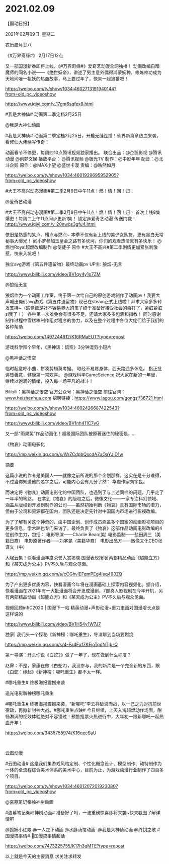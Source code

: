 ﻿#  2021.02.09
【国动日报】


2021年02月09日  星期二


农历腊月廿八





《#万界奇缘#》 2月17日12点


又一部国漫新番即将上线，《#万界奇缘#》爱奇艺动漫全网独播！
动画改编自暗魔师的同名小说——《绝世妖帝》，讲述了男主意外偶得鸿蒙妖种，修炼神功成为天地间唯一祖妖的热血故事，马上要过年了，快来一起追番吧！


https://weibo.com/tv/show/1034:4602713191940144?from=old_pc_videoshow

https://www.iqiyi.com/v_17gm6sqfex8.html







#我是大神仙# 动画第二季定档2月25日

@我是大神仙动画                            

#我是大神仙# 动画第二季定档2月25日，开启无缝连播！仙界新篇章热血来袭，看修仙大佬续写传奇！


动画春节不停更，每周四10点腾讯视频独家播出。
联合出品：@企鹅影视 @腾讯动漫 @创梦文娱
播放平台： @腾讯视频 @极光TV
制作：@中影年年
配音：@北斗企鹅
原作：@MAX小望 @盛世卡漫
责编：@皓然如月

https://weibo.com/tv/show/1034:4601929695952905?from=old_pc_videoshow

#大王不高兴动态漫画#第二季2月9日中午11点！燃！情！回！归！

@爱奇艺动漫      


#大王不高兴动态漫画#第二季2月9日中午11点！燃！情！回！归！
首次上线8集爆更！每周二上午11点同步更新1集！
锁定@爱奇艺动漫 传送门戳： https://www.iqiyi.com/v_20nwqs3gfu4.html


依旧是熟悉的笑点、槽点与燃点~
本季不仅有新上线的美少女队友，更有黑白无常秘事大曝光！
阎小罗参加玉皇会之路有多坎坷，你们的观看热情就有多快乐！
@燃也Royal超燃改编制作 @使徒子 原作
#大王不高兴#第二季剧情更加紧张刺激惹，快来入坑吧！




独立avg游戏《第五件遗留物》最终动画pv UP主: 狼烟-无言

https://www.bilibili.com/video/BV1qv4y1o7ZM

@狼烟无言                            

狼烟作为一个动画工作室，终于第一次给自己的原创游戏制作了动画pv！我要大声喊出俺们avg游戏《第五件遗留物》现已在steam正式上线啦！拜求大家多多转发支持~（感觉像是好不容易养大的孩子终于准备好接受社会的毒打了，紧脏紧脏si我了！）
各种第一次难免会有很多不足，还请大家多多包涵和指教！
同时感谢制作过程中雪糕棒制作组对程序的协力，以及在整个过程中各位大佬们给于我们的各种帮助

https://weibo.com/1497244912/K16RMaEUT?type=repost




游戏科学拜个早年，《黑神话：悟空》3分钟混剪小短片

@黑神话之悟空                            

临时起意哼小曲，拼凑剪辑莫考据。
取经不易炼身体，西天路遥多休息。
指正批评皆善意，健康第一常欢喜。
@游戏科学GameScience 祝大家在新的一年里，继续以饱满的情绪，投入每一场平凡的战斗！

Bilibili：黑神话之悟空
官方公众号：黑神话之悟空
前往官网：www.heishenhua.com
招聘链接：https://www.lagou.com/gongsi/36721.html

https://weibo.com/tv/show/1034:4602426687422543?from=old_pc_videoshow

https://www.bilibili.com/video/BV1nh411C7yG







又一部“雨果奖”作品动画化！超级国际团队被原著迷住的秘密是…… 

《物哀》动画电影化 


https://mp.weixin.qq.com/s/WrZCdpbQxcdAZaOaYJID1w

摘要

这篇小说的作者是美国人——就像之前所说的那个企划那样，这实在是十分难得，不过当你知道他的名字之后，可能内心会有几分了然： 华裔作家刘宇昆。

而决定将《物哀》动画电影化的中国团队，也遇到了与上述同样的问题，几乎走了一年半的弯路。
在拿到《物哀》的版权之后，微像文化——一家专注科幻领域、涵盖从版权到开发到制作的公司——虽然初始判断《物哀》具有国际市场的潜力，但由于公司和资源都在国内，团队还是决定先针对中国国内市场进行影视改编。


为了了解有关这个神奇的、由中国企划、创作成员涵盖多个国家的动画影视项目的更多信息，学术趴也专门采访了，最终负责了《物哀》这部作品动画电影改编的4位创作主力，包括：
电影导演——Charlie Bean(美)
电影监制——盐田周三（美籍日裔）
电影原著作者——刘宇昆（美籍华裔）
电影出品方——微像文化CEO张译文（中）


大咖云集！快看漫画年度荣誉大赏揭晓 国漫表现抢眼
两部精品动画《超能立方》和《某天成为公主》PV不久后与观众见面。

https://mp.weixin.qq.com/s/cCGhvlEFqmPEg4leq493ZQ

为了产出更多优质内容，快看漫画今年将在漫画基础上探索内容视频化。据介绍，快看漫画在2021年有一大批漫画将会开发成漫剧，7部真人影视剧在今年开机，另有两部精品动画《超能立方》和《某天成为公主》PV不久后与观众见面。


视频回顾infiC2020 | 国漫下一站 精英动漫+声影动漫+重力聿画对国漫增长点是这样说的


https://www.bilibili.com/video/BV1H54y1W7J7



独家| 我们头一个探秘《新神榜：哪吒重生》，导演聊到当场要燃烧

https://mp.weixin.qq.com/s/4-Fa4Fxf7KEjoTqdNTjb-Q

第一导演：开头你说《白蛇2》做了一年了，现在做到什么程度？

赵霁：不是，家康在做《白蛇2》，我没参与，我的新片是一个完全新的东西，跟《白蛇：缘起》《新神榜：哪吒重生》都不太一样。  


#哪吒重生# 终极海报震撼来袭

追光电影新神榜哪吒重生      


#哪吒重生# 终极海报震撼来袭，“新哪吒”李云祥破浪而战，以一己之力对抗前世宿敌，再掀新封神大战。#哪吒重生点映# 今日继续，上天入海超燃动作场面，酣畅淋漓的视效体验绝对不容错过！预售抢票火热进行中，大年初一跟新哪吒一起热血开年！

https://weibo.com/3435755974/K16qecSaU

                           


云图动漫                   


#云图动漫# 这是我们集游戏风格定制、个性化概念设计、模型制作、动特制作为一体的全流程综合美术体系的美术中心，目前为止，为游戏动漫行业制作了四百多个项目。

https://weibo.com/tv/show/1034:4601207201923080?from=old_pc_videoshow


@盗墓笔记秦岭神树动画                            

#盗墓笔记秦岭神树动画# 准备好了吗，一波重磅惊喜即将来袭~快来戳图了解详情吧

@狐妖小红娘 @一人之下动画 @水豚汤馆动画  @我是大神仙动画 @终钥之歌 #国漫搞事情# 国漫搞事情超话     


https://weibo.com/7473225755/K17h3qMTE?type=repost                 








以上就是今天的主要消息
求关注求转发






















